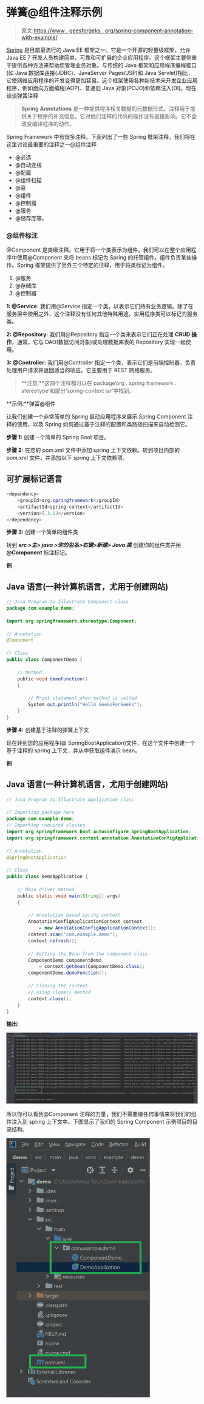 # 弹簧@组件注释示例

> 原文:[https://www . geesforgeks . org/spring-component-annotation-with-example/](https://www.geeksforgeeks.org/spring-component-annotation-with-example/)

[Spring](https://www.geeksforgeeks.org/introduction-to-spring-framework/) 是目前最流行的 Java EE 框架之一。它是一个开源的轻量级框架，允许 Java EE 7 开发人员构建简单、可靠和可扩展的企业应用程序。这个框架主要侧重于提供各种方法来帮助您管理业务对象。与传统的 Java 框架和应用程序编程接口(如 Java 数据库连接(JDBC)、JavaServer Pages(JSP)和 Java Servlet)相比，它使网络应用程序的开发变得更加容易。这个框架使用各种新技术来开发企业应用程序，例如面向方面编程(AOP)、普通旧 Java 对象(POJO)和依赖注入(DI)。现在谈谈弹簧注释

> **Spring Annotations** 是一种提供程序相关数据的元数据形式。注释用于提供关于程序的补充信息。它对他们注释的代码的操作没有直接影响。它不会改变编译程序的动作。

Spring Framework 中有很多注释。下面列出了一些 Spring 框架注释，我们将在这里讨论最重要的注释之一@组件注释

*   @必选
*   @自动连线
*   @配置
*   @组件扫描
*   @豆
*   @组件
*   @控制器
*   @服务
*   @储存库等。

### **@组件标注**

@Component 是类级注释。它用于将一个类表示为组件。我们可以在整个应用程序中使用@Component 来将 beans 标记为 Spring 的托管组件。组件负责某些操作。Spring 框架提供了另外三个特定的注释，用于将类标记为组件。

1.  @服务
2.  @存储库
3.  @控制器

**1: @Service:** 我们用@Service 指定一个类，以表示它们持有业务逻辑。除了在服务层中使用之外，这个注释没有任何其他特殊用途。实用程序类可以标记为服务类。

**2: @Repository:** 我们用@Repository 指定一个类来表示它们正在处理 **CRUD 操作**，通常，它与 DAO(数据访问对象)或处理数据库表的 Repository 实现一起使用。

**3: @Controller:** 我们用@Controller 指定一个类，表示它们是前端控制器，负责处理用户请求并返回适当的响应。它主要用于 REST 网络服务。

> **注意:**这四个注释都可以在 package‘org . spring framework . stereotype’和部分‘spring-context jar’中找到。

**示例:**弹簧@组件

让我们创建一个非常简单的 Spring 启动应用程序来展示 Spring Component 注释的使用，以及 Spring 如何通过基于注释的配置和类路径扫描来自动检测它。

**步骤 1:** 创建一个简单的 Spring Boot 项目。

**步骤 2:** 在您的 pom.xml 文件中添加 spring 上下文依赖。转到项目内部的 pom.xml 文件，并添加以下 spring 上下文依赖项。

## 可扩展标记语言

```java
<dependency>
    <groupId>org.springframework</groupId>
    <artifactId>spring-context</artifactId>
    <version>5.3.13</version>
</dependency>
```

**步骤 3:** 创建一个简单的组件类

转到 ***src >主> java >你的包名>右键>新建> Java 类*** 创建你的组件类并用 **@Component** 标注标记。

**例**

## Java 语言(一种计算机语言，尤用于创建网站)

```java
// Java Program to Illustrate Component class
package com.example.demo;

import org.springframework.stereotype.Component;

// Annotation
@Component

// Class
public class ComponentDemo {

    // Method
    public void demoFunction()
    {

        // Print statement when method is called
        System.out.println("Hello GeeksForGeeks");
    }
}
```

**步骤 4:** 创建基于注释的弹簧上下文

现在转到您的应用程序(@ SpringBootApplication)文件，在这个文件中创建一个基于注释的 spring 上下文，并从中获取组件演示 bean。

**例**

## Java 语言(一种计算机语言，尤用于创建网站)

```java
// Java Program to Illustrate Application class

// Importing package here
package com.example.demo;
// Importing required classes
import org.springframework.boot.autoconfigure.SpringBootApplication;
import org.springframework.context.annotation.AnnotationConfigApplicationContext;

// Annotation
@SpringBootApplication

// Class
public class DemoApplication {

    // Main driver method
    public static void main(String[] args)
    {

        // Annotation based spring context
        AnnotationConfigApplicationContext context
            = new AnnotationConfigApplicationContext();
        context.scan("com.example.demo");
        context.refresh();

        // Getting the Bean from the component class
        ComponentDemo componentDemo
            = context.getBean(ComponentDemo.class);
        componentDemo.demoFunction();

        // Closing the context
        // using close() method
        context.close();
    }
}
```

**输出:**

![](img/e5d342a4b0c96868c4c82ae5cc256fe8.png)

所以你可以看到@Component 注释的力量，我们不需要做任何事情来将我们的组件注入到 spring 上下文中。下图显示了我们的 Spring Component 示例项目的目录结构。

![](img/5fcd20e12d3827126276dfca5c5cbdb9.png)